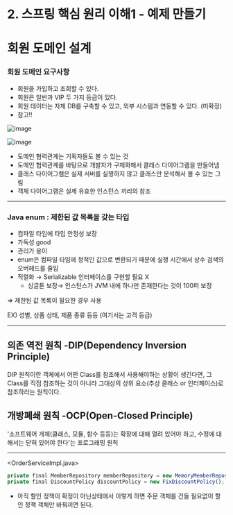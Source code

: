 # 2. 스프링 핵심 원리 이해1 - 예제 만들기

# 회원 도메인 설계

### 회원 도메인 요구사항

- 회원을 가입하고 조회할 수 있다.
- 회원은 일반과 VIP 두 가지 등급이 있다.
- 회원 데이터는 자체 DB를 구축할 수 있고, 외부 시스템과 연동할 수 있다. (미확정)
- 참고!!

![image](https://github.com/SpringSync/Spring-Basic/assets/129932517/7f1f2301-68e1-4341-8486-d8835a6df9cf)

![image](https://github.com/SpringSync/Spring-Basic/assets/129932517/4ac573c8-b6cf-4c2a-bfec-709f251583ac)


- 도메인 협력관계는 기획자들도 볼 수 있는 것
- 도메인 협력관계를 바탕으로 개발자가 구체화해서 클래스 다이어그램을 만들어냄
- 클래스 다이어그램은 실제 서버를 실행하지 않고 클래스만 분석해서 볼 수 있는 그림
- 객체 다이어그램은 실제 유효한 인스턴스 끼리의 참조

---

### Java enum : 제한된 값 목록을 갖는 타입

- 컴파일 타임에 타입 안정성 보장
- 가독성 good
- 관리가 용이
- enum은 컴파일 타임에 정적인 값으로 변환되기 때문에 실행 시간에서 상수 검색의 오버헤드를 줄임
- 직렬화 → Serializable 인터페이스를 구현할 필요 X
    - 싱글톤 보장→ 인스턴스가 JVM 내에 하나만 존재한다는 것이 100퍼 보장

⇒ 제한된 값 목록이 필요한 경우 사용

EX) 성별, 상품 상태, 제품 종류 등등 (여기서는 고객 등급)

---

## 의존 역전 원칙 -DIP(Dependency Inversion Principle)

DIP 원칙이란 객체에서 어떤 Class를 참조해서 사용해야하는 상황이 생긴다면, 그 Class를 직접 참조하는 것이 아니라 그대상의 상위 요소(추상 클래스 or 인터페이스)로 참조하라는 원칙이다.

## 개방폐쇄 원칙 -OCP(Open-Closed Principle)

'소프트웨어 개체(클래스, 모듈, 함수 등등)는 확장에 대해 열려 있어야 하고, 수정에 대해서는 닫혀 있어야 한다'는 프로그래밍 원칙

---

<OrderServiceImpl.java>

```jsx
private final MemberRepository memberRepository = new MemoryMemberRepository();
private final DiscountPolicy discountPolicy = new FixDiscountPolicy();
```

- 아직 할인 정책이 확정이 아닌상태에서 이렇게 하면 주문 객체를 건들 필요없이 할인 정책 객체만 바꿔끼면 된다.
